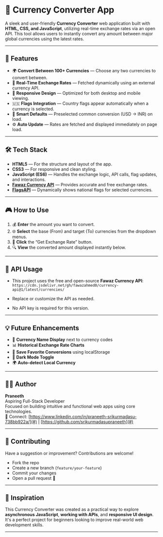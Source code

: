# 💱 Currency Converter App

A sleek and user-friendly **Currency Converter** web application built with **HTML, CSS, and JavaScript**, utilizing real-time exchange rates via an open API. This tool allows users to instantly convert any amount between major global currencies using the latest rates.

---

## 🚀 Features

- 🌍 **Convert Between 100+ Currencies** — Choose any two currencies to convert between.
- 🔁 **Real-Time Exchange Rates** — Fetched dynamically using an external currency API.
- 📱 **Responsive Design** — Optimized for both desktop and mobile viewing.
- 🇺🇸 **Flags Integration** — Country flags appear automatically when a currency is selected.
- 🧠 **Smart Defaults** — Preselected common conversion (USD → INR) on load.
- ⚙️ **Auto Update** — Rates are fetched and displayed immediately on page load.

---

## 🛠️ Tech Stack

- **HTML5** — For the structure and layout of the app.
- **CSS3** — For responsive and clean styling.
- **JavaScript (ES6)** — Handles the exchange logic, API calls, flag updates, and interactions.
- **[Fawaz Currency API](https://github.com/fawazahmed0/currency-api)** — Provides accurate and free exchange rates.
- **[FlagsAPI](https://flagsapi.com/)** — Dynamically shows national flags for selected currencies.

---

## 🎮 How to Use

1. 💰 **Enter** the amount you want to convert.
2. 🌐 **Select** the base (From) and target (To) currencies from the dropdown menus.
3. 🧮 **Click** the “Get Exchange Rate” button.
4. 🔍 **View** the converted amount displayed instantly below.

---

## 📌 API Usage

- This project uses the free and open-source **Fawaz Currency API**:  
  `https://cdn.jsdelivr.net/gh/fawazahmed0/currency-api@1/latest/currencies/`

- Replace or customize the API as needed.  
- No API key is required for this version.

---

## 💡 Future Enhancements

- 🧾 **Currency Name Display** next to currency codes
- 📊 **Historical Exchange Rate Charts**
- 💾 **Save Favorite Conversions** using localStorage
- 🌙 **Dark Mode Toggle**
- 🌍 **Auto-detect Local Currency**

---

## 👨‍💻 Author

**Praneeth**  
Aspiring Full-Stack Developer  
Focused on building intuitive and functional web apps using core technologies.  
📧 Connect: [https://www.linkedin.com/in/praneeth-srikurmadasu-738bb922a/](#) | [https://github.com/srikurmadasupraneeth](#)

---

## 🤝 Contributing

Have a suggestion or improvement? Contributions are welcome!

- Fork the repo
- Create a new branch (`feature/your-feature`)
- Commit your changes
- Open a pull request 🚀

---

## 🧠 Inspiration

This Currency Converter was created as a practical way to explore **asynchronous JavaScript**, **working with APIs**, and **responsive UI design**. It's a perfect project for beginners looking to improve real-world web development skills.

---

